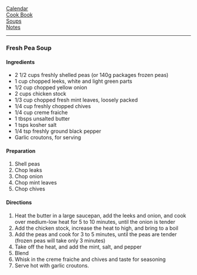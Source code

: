 [Calendar](https://github.com/vmsmith/EDT/blob/master/calendar.md)    
[Cook Book](https://github.com/vmsmith/CookBook/blob/master/README.md)   
[Soups](https://github.com/vmsmith/CookBook/blob/master/soups.md)  
[Notes](https://github.com/vmsmith/CookBook/blob/master/notes.md)    

-----  

### Fresh Pea Soup  

#### Ingredients  

* 2 1/2 cups freshly shelled peas (or 140g packages frozen peas)  
* 1 cup chopped leeks, white and light green parts  
* 1/2 cup chopped yellow onion
* 2 cups chicken stock  
* 1/3 cup chopped fresh mint leaves, loosely packed
* 1/4 cup freshly chopped chives
* 1/4 cup creme fraiche  
* 1 tbsps unsalted butter
* 1 tsps kosher salt
* 1/4 tsp freshly ground black pepper
* Garlic croutons, for serving  

#### Preparation  

1. Shell peas  
2. Chop leaks  
3. Chop onion  
4. Chop mint leaves  
5. Chop chives 

#### Directions  

1. Heat the butter in a large saucepan, add the leeks and onion, and cook over medium-low heat for 5 to 10 minutes, until the onion is tender  
2. Add the chicken stock, increase the heat to high, and bring to a boil    
3. Add the peas and cook for 3 to 5 minutes, until the peas are tender (frozen peas will take only 3 minutes)  
4. Take off the heat, and add the mint, salt, and pepper  
5. Blend  
6. Whisk in the creme fraiche and chives and taste for seasoning  
7. Serve hot with garlic croutons.
